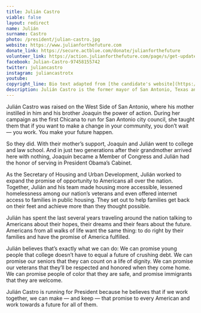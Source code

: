 ```yaml
---
title: Julián Castro
viable: false
layout: redirect
name: Julián
surname: Castro
photo: /president/julian-castro.jpg
website: https://www.julianforthefuture.com
donate_link: https://secure.actblue.com/donate/julianforthefuture
volunteer_link: https://action.julianforthefuture.com/page/s/get-updates
facebook: Julian-Castro-97458155742
twitter: juliancastro
instagram: juliancastrotx
youtube: 
copyright_line: Bio text adapted from [the candidate's website](https://www.julianforthefuture.com/about/) and may be &copy; 2019 Julián for the Future.
description: Julián Castro is the former mayor of San Antonio, Texas and served as Secretary of Housing and Urban Development. He has been an advocate for LGBT rights and, as mayor, opposed the law in Texas that denied legal recognition to same-sex marriages.
---
```

Julián Castro was raised on the West Side of San Antonio, where his mother instilled in him and his brother Joaquin the power of action. During her campaign as the first Chicana to run for San Antonio city council, she taught them that if you want to make a change in your community, you don’t wait — you work. You make your future happen.

So they did. With their mother’s support, Joaquin and Julián went to college and law school. And in just two generations after their grandmother arrived here with nothing, Joaquin became a Member of Congress and Julián had the honor of serving in President Obama’s Cabinet.

As the Secretary of Housing and Urban Development, Julián worked to expand the promise of opportunity to Americans all over the nation. Together, Julián and his team made housing more accessible, lessened homelessness among our nation’s veterans and even offered internet access to families in public housing. They set out to help families get back on their feet and achieve more than they thought possible.

Julián has spent the last several years traveling around the nation talking to Americans about their hopes, their dreams and their fears about the future. Americans from all walks of life want the same thing: to do right by their families and have the promise of America fulfilled.

Julián believes that’s exactly what we can do: We can promise young people that college doesn’t have to equal a future of crushing debt. We can promise our seniors that they can count on a life of dignity. We can promise our veterans that they’ll be respected and honored when they come home. We can promise people of color that they are safe, and promise immigrants that they are welcome.

Julián Castro is running for President because he believes that if we work together, we can make — and keep — that promise to every American and work towards a future for all of them.
